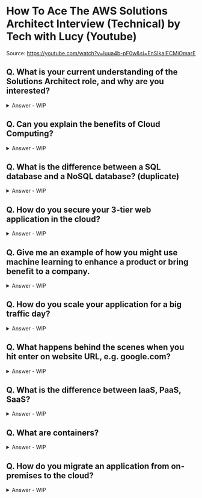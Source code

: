 # How To Ace The AWS Solutions Architect Interview (Technical) by Tech with Lucy (Youtube)
Source: https://youtube.com/watch?v=Iuua4b-pF0w&si=EnSIkaIECMiOmarE

## Q. What is your current understanding of the Solutions Architect role, and why are you interested?
<details>
<summary>
Answer - WIP</summary>
<div markdown="1">
Tip: Define the AS role in your own words, and explain how your skills and interests align with position. <br>
- Trusted Technical Advisor <br>
- Techinical & Soft Skilled needed
</div>
</details>

## Q. Can you explain the benefits of Cloud Computing?
<details>
<summary>
Answer - WIP</summary>
<div markdown="1">
The on-demand delivery of IT resources over the internet with a pay-as-you-go model <br>
Benefits: <br>
- Agility  <br>
- Elasticity  <br>
- Cost savings  <br>
- Deploy globally in minutes <br>
</div>
</details>

## Q. What is the difference between a SQL database and a NoSQL database? (duplicate)
<details>
<summary>
Answer - WIP</summary>
<div markdown="1">
A SQL database holds structured data and a NoSQL database holds unstructured data. <br>
SQL better for: <br>
- Multi-row transactions  <br>
NoSQL better for:  <br>
- Unstructured data like documents or JSON  <br>
SQL: <br>
- Oracle, MySQL, PostgreSQL  <br>
NoSQL:  <br>
- MongoDB, Redis, Cassandra

<br>
Answer based on video (https://www.youtube.com/watch?v=IAMdPn3YCG4)
</div>
</details>

## Q. How do you secure your 3-tier web application in the cloud?
<details>
<summary>
Answer - WIP</summary>
<div markdown="1">
- Networking best practices  <br>
- Data protection <br>
- Identity and access management  <br>
</div>
</details>

## Q. Give me an example of how you might use machine learning to enhance a product or bring benefit to a company.
<details>
<summary>
Answer - WIP</summary>
<div markdown="1">
e.g. You run an E-Commerce Website <br>
Once custoner buys something, they get recommended with other products to buy ... <br>
--> Based on the purchase history of similar shoppers  <br>
</div>
</details>

## Q. How do you scale your application for a big traffic day?
<details>
<summary>
Answer - WIP</summary>
<div markdown="1">
</div>
</details>


## Q. What happens behind the scenes when you hit enter on website URL, e.g. google.com?
<details>
<summary>
Answer - WIP</summary>
<div markdown="1">
</div>
</details>

## Q. What is the difference between IaaS, PaaS, SaaS?
<details>
<summary>
Answer - WIP</summary>
<div markdown="1">
</div>
</details>

## Q. What are containers?
<details>
<summary>
Answer - WIP</summary>
<div markdown="1">
</div>
</details>

## Q. How do you migrate an application from on-premises to the cloud?
<details>
<summary>
Answer - WIP</summary>
<div markdown="1">
</div>
</details>